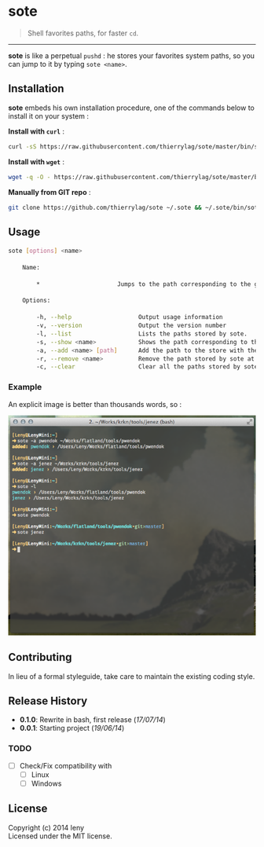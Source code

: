 # sote

> Shell favorites paths, for faster `cd`.

* * *

**sote** is like a perpetual `pushd` : he stores your favorites system paths, so you can jump to it by typing `sote <name>`.

## Installation
**sote** embeds his own installation procedure, one of the commands below to install it on your system :

**Install with `curl`** :

```bash
curl -sS https://raw.githubusercontent.com/thierrylag/sote/master/bin/sote | bash
```

**Install with `wget`** :

```bash
wget -q -O - https://raw.githubusercontent.com/thierrylag/sote/master/bin/sote | bash
```

**Manually from GIT repo** :

```bash
git clone https://github.com/thierrylag/sote ~/.sote && ~/.sote/bin/sote
```

## Usage

```bash
sote [options] <name>

    Name:

        *                      Jumps to the path corresponding to the given name.

    Options:

        -h, --help                   Output usage information
        -v, --version                Output the version number
        -l, --list                   Lists the paths stored by sote.
        -s, --show <name>            Shows the path corresponding to the given name.
        -a, --add <name> [path]      Add the path to the store with the given name. If no path is given, use current path.
        -r, --remove <name>          Remove the path stored by sote at the given name.
        -c, --clear                  Clear all the paths stored by sote. Ask for confirmation before acting.
```

### Example

An explicit image is better than thousands words, so :

![sote example](./example.png)

## Contributing

In lieu of a formal styleguide, take care to maintain the existing coding style.

## Release History

* **0.1.0**: Rewrite in bash, first release (*17/07/14*)
* **0.0.1**: Starting project (*19/06/14*)

### TODO

* [ ] Check/Fix compatibility with
    * [ ] Linux
    * [ ] Windows

## License

Copyright (c) 2014 leny  
Licensed under the MIT license.
